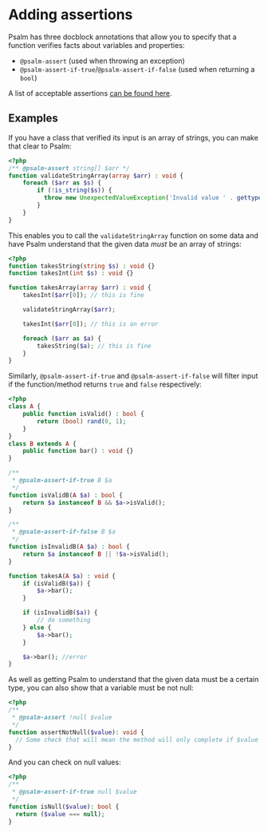 # Adding assertions

Psalm has three docblock annotations that allow you to specify that a function verifies facts about variables and properties:

- `@psalm-assert` (used when throwing an exception)
- `@psalm-assert-if-true`/`@psalm-assert-if-false` (used when returning a `bool`)

A list of acceptable assertions [can be found here](assertion_syntax.md).

## Examples

If you have a class that verified its input is an array of strings, you can make that clear to Psalm:

```php
<?php
/** @psalm-assert string[] $arr */
function validateStringArray(array $arr) : void {
    foreach ($arr as $s) {
        if (!is_string($s)) {
          throw new UnexpectedValueException('Invalid value ' . gettype($s));
        }
    }
}
```

This enables you to call the `validateStringArray` function on some data and have Psalm understand that the given data *must* be an array of strings:

```php
<?php
function takesString(string $s) : void {}
function takesInt(int $s) : void {}

function takesArray(array $arr) : void {
    takesInt($arr[0]); // this is fine

    validateStringArray($arr);

    takesInt($arr[0]); // this is an error

    foreach ($arr as $a) {
        takesString($a); // this is fine
    }
}
```

Similarly, `@psalm-assert-if-true` and `@psalm-assert-if-false` will filter input if the function/method returns `true` and `false` respectively:

```php
<?php
class A {
    public function isValid() : bool {
        return (bool) rand(0, 1);
    }
}
class B extends A {
    public function bar() : void {}
}

/**
 * @psalm-assert-if-true B $a
 */
function isValidB(A $a) : bool {
    return $a instanceof B && $a->isValid();
}

/**
 * @psalm-assert-if-false B $a
 */
function isInvalidB(A $a) : bool {
    return $a instanceof B || !$a->isValid();
}

function takesA(A $a) : void {
    if (isValidB($a)) {
        $a->bar();
    }

    if (isInvalidB($a)) {
        // do something
    } else {
        $a->bar();
    }

    $a->bar(); //error
}
```

As well as getting Psalm to understand that the given data must be a certain type, you can also show that a variable must be not null:

```php
<?php
/**
 * @psalm-assert !null $value
 */
function assertNotNull($value): void {
  // Some check that will mean the method will only complete if $value is not null.
}
```

And you can check on null values:

```php
<?php
/**
 * @psalm-assert-if-true null $value
 */
function isNull($value): bool {
  return ($value === null);
}
```
